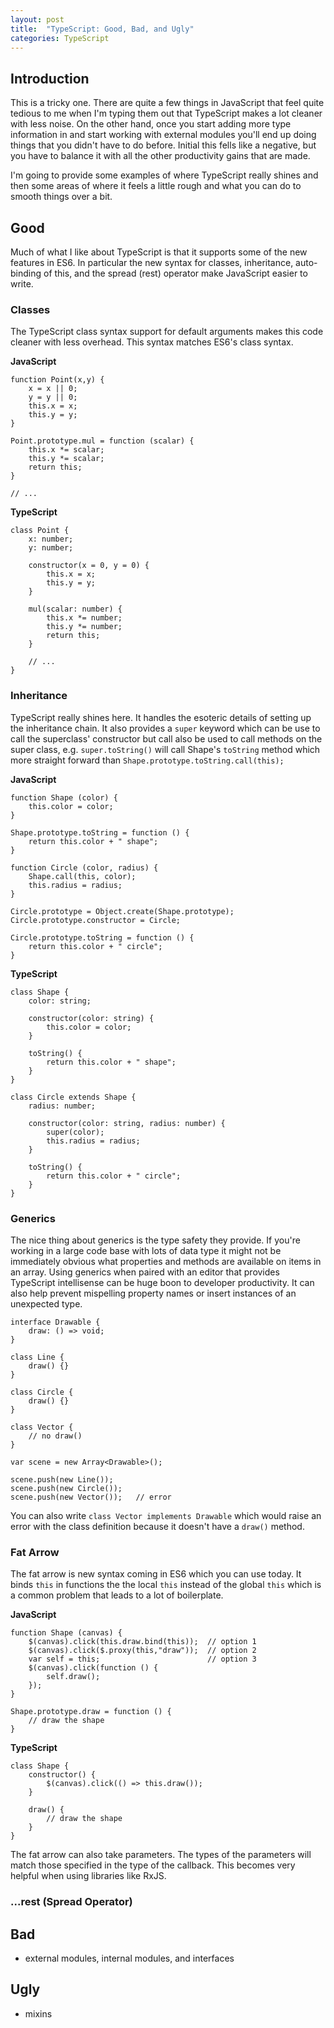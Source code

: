 ```yaml
---
layout: post
title:  "TypeScript: Good, Bad, and Ugly"
categories: TypeScript
---
```


## Introduction ##

This is a tricky one.  There are quite a few things in JavaScript that feel
quite tedious to me when I'm typing them out that TypeScript makes a lot cleaner
with less noise.  On the other hand, once you start adding more type information
in and start working with external modules you'll end up doing things that you
didn't have to do before.  Initial this fells like a negative, but you have to
balance it with all the other productivity gains that are made.

I'm going to provide some examples of where TypeScript really shines and then
some areas of where it feels a little rough and what you can do to smooth things
over a bit.


## Good ##

Much of what I like about TypeScript is that it supports some of the new features
in ES6.  In particular the new syntax for classes, inheritance, auto-binding of
this, and the spread (rest) operator make JavaScript easier to write.

### Classes ###

The TypeScript class syntax support for default arguments makes this code cleaner
with less overhead.  This syntax matches ES6's class syntax.

__JavaScript__

    function Point(x,y) {
        x = x || 0;
        y = y || 0;
        this.x = x;
        this.y = y;
    }

    Point.prototype.mul = function (scalar) {
        this.x *= scalar;
        this.y *= scalar;
        return this;
    }

    // ...

__TypeScript__

    class Point {
        x: number;
        y: number;

        constructor(x = 0, y = 0) {
            this.x = x;
            this.y = y;
        }

        mul(scalar: number) {
            this.x *= number;
            this.y *= number;
            return this;
        }

        // ...
    }

### Inheritance ###

TypeScript really shines here.  It handles the esoteric details of setting up
the inheritance chain.  It also provides a `super` keyword which can be use
to call the superclass' constructor but call also be used to call methods on
the super class, e.g. `super.toString()` will call Shape's `toString` method
which more straight forward than `Shape.prototype.toString.call(this);`

__JavaScript__

    function Shape (color) {
        this.color = color;
    }

    Shape.prototype.toString = function () {
        return this.color + " shape";
    }

    function Circle (color, radius) {
        Shape.call(this, color);
        this.radius = radius;
    }

    Circle.prototype = Object.create(Shape.prototype);
    Circle.prototype.constructor = Circle;

    Circle.prototype.toString = function () {
        return this.color + " circle";
    }

__TypeScript__

    class Shape {
        color: string;

        constructor(color: string) {
            this.color = color;
        }

        toString() {
            return this.color + " shape";
        }
    }

    class Circle extends Shape {
        radius: number;

        constructor(color: string, radius: number) {
            super(color);
            this.radius = radius;
        }

        toString() {
            return this.color + " circle";
        }
    }

### Generics ###

The nice thing about generics is the type safety they provide.  If you're working
in a large code base with lots of data type it might not be immediately obvious
what properties and methods are available on items in an array.  Using generics
when paired with an editor that provides TypeScript intellisense can be huge
boon to developer productivity.  It can also help prevent mispelling property
names or insert instances of an unexpected type.

    interface Drawable {
        draw: () => void;
    }

    class Line {
        draw() {}
    }

    class Circle {
        draw() {}
    }

    class Vector {
        // no draw()
    }

    var scene = new Array<Drawable>();

    scene.push(new Line());
    scene.push(new Circle());
    scene.push(new Vector());   // error

You can also write `class Vector implements Drawable` which would raise an error
with the class definition because it doesn't have a `draw()` method.

### Fat Arrow ###

The fat arrow is new syntax coming in ES6 which you can use today.  It binds
`this` in functions the the local `this` instead of the global `this` which is
a common problem that leads to a lot of boilerplate.

__JavaScript__

    function Shape (canvas) {
        $(canvas).click(this.draw.bind(this));  // option 1
        $(canvas).click($.proxy(this,"draw"));  // option 2
        var self = this;                        // option 3
        $(canvas).click(function () {
            self.draw();
        });
    }

    Shape.prototype.draw = function () {
        // draw the shape
    }

__TypeScript__

    class Shape {
        constructor() {
            $(canvas).click(() => this.draw());
        }

        draw() {
            // draw the shape
        }
    }

The fat arrow can also take parameters.  The types of the parameters will match
those specified in the type of the callback.  This becomes very helpful when
using libraries like RxJS.

### ...rest (Spread Operator) ###


## Bad ##

- external modules, internal modules, and interfaces

## Ugly ##

- mixins

